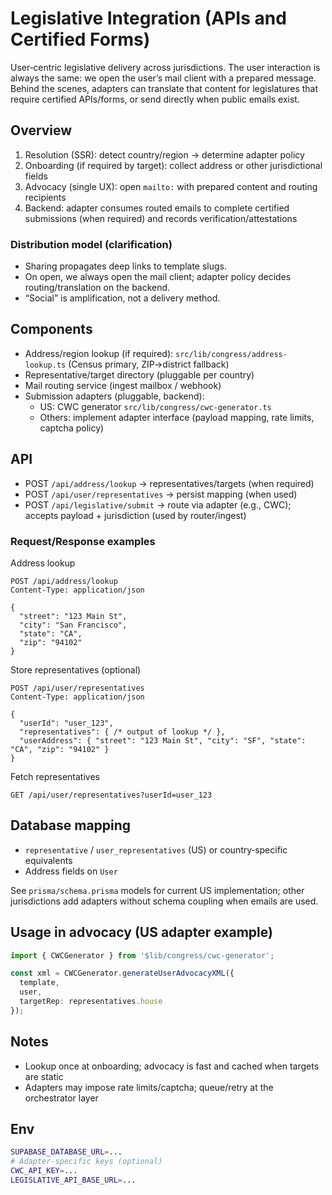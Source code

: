 # Legislative Integration (APIs and Certified Forms)

User‑centric legislative delivery across jurisdictions. The user interaction is always the same: we open the user’s mail client with a prepared message. Behind the scenes, adapters can translate that content for legislatures that require certified APIs/forms, or send directly when public emails exist.

## Overview

1. Resolution (SSR): detect country/region → determine adapter policy
2. Onboarding (if required by target): collect address or other jurisdictional fields
3. Advocacy (single UX): open `mailto:` with prepared content and routing recipients
4. Backend: adapter consumes routed emails to complete certified submissions (when required) and records verification/attestations

### Distribution model (clarification)

- Sharing propagates deep links to template slugs.
- On open, we always open the mail client; adapter policy decides routing/translation on the backend.
- “Social” is amplification, not a delivery method.

## Components

- Address/region lookup (if required): `src/lib/congress/address-lookup.ts` (Census primary, ZIP→district fallback)
- Representative/target directory (pluggable per country)
- Mail routing service (ingest mailbox / webhook)
- Submission adapters (pluggable, backend):
  - US: CWC generator `src/lib/congress/cwc-generator.ts`
  - Others: implement adapter interface (payload mapping, rate limits, captcha policy)

## API

- POST `/api/address/lookup` → representatives/targets (when required)
- POST `/api/user/representatives` → persist mapping (when used)
- POST `/api/legislative/submit` → route via adapter (e.g., CWC); accepts payload + jurisdiction (used by router/ingest)

### Request/Response examples

Address lookup
```http
POST /api/address/lookup
Content-Type: application/json

{
  "street": "123 Main St",
  "city": "San Francisco",
  "state": "CA",
  "zip": "94102"
}
```

Store representatives (optional)
```http
POST /api/user/representatives
Content-Type: application/json

{
  "userId": "user_123",
  "representatives": { /* output of lookup */ },
  "userAddress": { "street": "123 Main St", "city": "SF", "state": "CA", "zip": "94102" }
}
```

Fetch representatives
```http
GET /api/user/representatives?userId=user_123
```

## Database mapping

- `representative` / `user_representatives` (US) or country‑specific equivalents
- Address fields on `User`

See `prisma/schema.prisma` models for current US implementation; other jurisdictions add adapters without schema coupling when emails are used.

## Usage in advocacy (US adapter example)

```ts
import { CWCGenerator } from '$lib/congress/cwc-generator';

const xml = CWCGenerator.generateUserAdvocacyXML({
  template,
  user,
  targetRep: representatives.house
});
```

## Notes

- Lookup once at onboarding; advocacy is fast and cached when targets are static
- Adapters may impose rate limits/captcha; queue/retry at the orchestrator layer

## Env

```bash
SUPABASE_DATABASE_URL=...
# Adapter‑specific keys (optional)
CWC_API_KEY=...
LEGISLATIVE_API_BASE_URL=...
```


